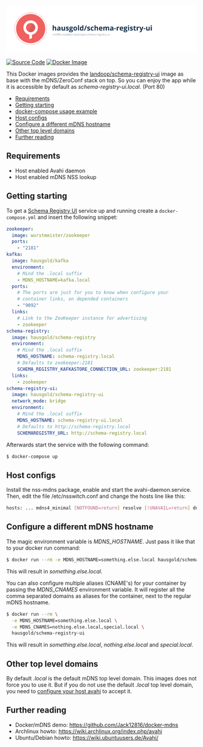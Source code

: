 ![mDNS enabled landoop/schema-registry-ui](https://raw.githubusercontent.com/hausgold/docker-schema-registry-ui/master/docs/assets/project.png)

[![Source Code](https://img.shields.io/badge/source-on%20github-blue.svg)](https://github.com/hausgold/docker-schema-registry-ui)
[![Docker Image](https://img.shields.io/badge/image-on%20docker%20hub-blue.svg)](https://hub.docker.com/r/hausgold/schema-registry-ui/)

This Docker images provides the [landoop/schema-registry-ui](https://hub.docker.com/r/landoop/schema-registry-ui/) image as base
with the mDNS/ZeroConf stack on top. So you can enjoy the app
while it is accessible by default as *schema-registry-ui.local*. (Port 80)

- [Requirements](#requirements)
- [Getting starting](#getting-starting)
- [docker-compose usage example](#docker-compose-usage-example)
- [Host configs](#host-configs)
- [Configure a different mDNS hostname](#configure-a-different-mdns-hostname)
- [Other top level domains](#other-top-level-domains)
- [Further reading](#further-reading)

## Requirements

* Host enabled Avahi daemon
* Host enabled mDNS NSS lookup

## Getting starting

To get a [Schema Registry UI](https://github.com/Landoop/schema-registry-ui)
service up and running create a `docker-compose.yml` and insert the following
snippet:

```yaml
zookeeper:
  image: wurstmeister/zookeeper
  ports:
    - "2181"
kafka:
  image: hausgold/kafka
  environment:
    # Mind the .local suffix
    - MDNS_HOSTNAME=kafka.local
  ports:
    # The ports are just for you to know when configure your
    # container links, on depended containers
    - "9092"
  links:
    # Link to the ZooKeeper instance for advertising
    - zookeeper
schema-registry:
  image: hausgold/schema-registry
  environment:
    # Mind the .local suffix
    MDNS_HOSTNAME: schema-registry.local
    # Defaults to zookeeper:2181
    SCHEMA_REGISTRY_KAFKASTORE_CONNECTION_URL: zookeeper:2181
  links:
    - zookeeper
schema-registry-ui:
  image: hausgold/schema-registry-ui
  network_mode: bridge
  environment:
    # Mind the .local suffix
    MDNS_HOSTNAME: schema-registry-ui.local
    # Defaults to http://schema-registry.local
    SCHEMAREGISTRY_URL: http://schema-registry.local
```

Afterwards start the service with the following command:

```bash
$ docker-compose up
```

## Host configs

Install the nss-mdns package, enable and start the avahi-daemon.service. Then,
edit the file /etc/nsswitch.conf and change the hosts line like this:

```bash
hosts: ... mdns4_minimal [NOTFOUND=return] resolve [!UNAVAIL=return] dns ...
```

## Configure a different mDNS hostname

The magic environment variable is *MDNS_HOSTNAME*. Just pass it like that to
your docker run command:

```bash
$ docker run --rm -e MDNS_HOSTNAME=something.else.local hausgold/schema-registry-ui
```

This will result in *something.else.local*.

You can also configure multiple aliases (CNAME's) for your container by
passing the *MDNS_CNAMES* environment variable. It will register all the comma
separated domains as aliases for the container, next to the regular mDNS
hostname.

```bash
$ docker run --rm \
  -e MDNS_HOSTNAME=something.else.local \
  -e MDNS_CNAMES=nothing.else.local,special.local \
  hausgold/schema-registry-ui
```

This will result in *something.else.local*, *nothing.else.local* and
*special.local*.

## Other top level domains

By default *.local* is the default mDNS top level domain. This images does not
force you to use it. But if you do not use the default *.local* top level
domain, you need to [configure your host avahi][custom_mdns] to accept it.

## Further reading

* Docker/mDNS demo: https://github.com/Jack12816/docker-mdns
* Archlinux howto: https://wiki.archlinux.org/index.php/avahi
* Ubuntu/Debian howto: https://wiki.ubuntuusers.de/Avahi/

[custom_mdns]: https://wiki.archlinux.org/index.php/avahi#Configuring_mDNS_for_custom_TLD
